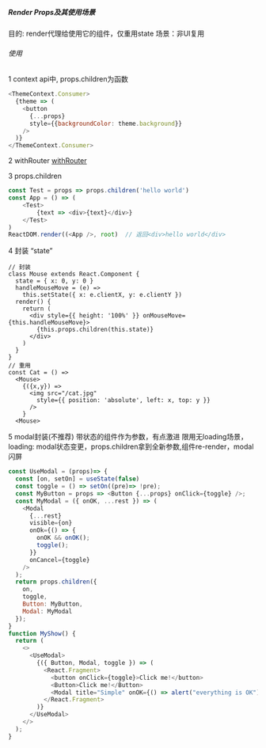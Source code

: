 ##### Render Props及其使用场景
目的: render代理给使用它的组件，仅重用state
场景：非UI复用

###### 使用
1 context api中, props.children为函数
```javascript
<ThemeContext.Consumer>
  {theme => (
    <button
      {...props}
      style={{backgroundColor: theme.background}}
    />
  )}
</ThemeContext.Consumer>
```
2 withRouter [withRouter](https://github.com/remix-run/react-router/blob/v5/packages/react-router/modules/withRouter.js)

3 props.children
```javascript
const Test = props => props.children('hello world')
const App = () => (
    <Test>
        {text => <div>{text}</div>}
    </Test>
)
ReactDOM.render((<App />, root)  // 返回<div>hello world</div>
``` 

4 封装 “state”
```
// 封装
class Mouse extends React.Component {
  state = { x: 0, y: 0 }
  handleMouseMove = (e) => 
    this.setState({ x: e.clientX, y: e.clientY })
  render() {
    return (
      <div style={{ height: '100%' }} onMouseMove={this.handleMouseMove}>
        {this.props.children(this.state)}
      </div>
    )
  }
}
// 重用
const Cat = () => 
  <Mouse>
    {({x,y}) => 
      <img src="/cat.jpg" 
        style={{ position: 'absolute', left: x, top: y }} 
      />
    }
  <Mouse>
```
5 modal封装(不推荐)
带状态的组件作为参数，有点激进
限用无loading场景，loading: modal状态变更，props.children拿到全新参数,组件re-render，modal闪屏
```javascript
const UseModal = (props)=> {
  const [on, setOn] = useState(false)
  const toggle = () => setOn((pre)=> !pre);
  const MyButton = props => <Button {...props} onClick={toggle} />;
  const MyModal = ({ onOK, ...rest }) => (
    <Modal
      {...rest}
      visible={on}
      onOk={() => {
        onOK && onOK();
        toggle();
      }}
      onCancel={toggle}
    />
  );
  return props.children({
    on,
    toggle,
    Button: MyButton,
    Modal: MyModal
  });
}
function MyShow() {
  return (
    <>
      <UseModal>
        {({ Button, Modal, toggle }) => (
          <React.Fragment>
            <button onClick={toggle}>Click me!</button>
            <Button>Click me!</Button>
            <Modal title="Simple" onOK={() => alert("everything is OK")}></Modal>
          </React.Fragment>
        )}
      </UseModal> 
    </>
  );
}
```